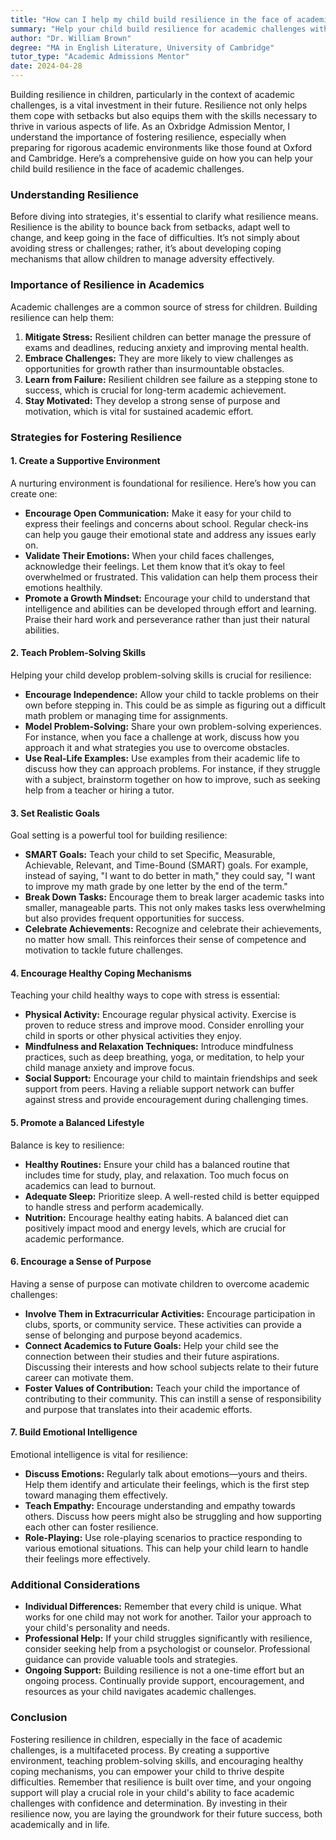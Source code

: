 ```yaml
---
title: "How can I help my child build resilience in the face of academic challenges?"
summary: "Help your child build resilience for academic challenges with strategies that prepare them for setbacks and foster skills for future success."
author: "Dr. William Brown"
degree: "MA in English Literature, University of Cambridge"
tutor_type: "Academic Admissions Mentor"
date: 2024-04-28
---
```


Building resilience in children, particularly in the context of academic challenges, is a vital investment in their future. Resilience not only helps them cope with setbacks but also equips them with the skills necessary to thrive in various aspects of life. As an Oxbridge Admission Mentor, I understand the importance of fostering resilience, especially when preparing for rigorous academic environments like those found at Oxford and Cambridge. Here’s a comprehensive guide on how you can help your child build resilience in the face of academic challenges.

### Understanding Resilience

Before diving into strategies, it's essential to clarify what resilience means. Resilience is the ability to bounce back from setbacks, adapt well to change, and keep going in the face of difficulties. It’s not simply about avoiding stress or challenges; rather, it’s about developing coping mechanisms that allow children to manage adversity effectively. 

### Importance of Resilience in Academics

Academic challenges are a common source of stress for children. Building resilience can help them:

1. **Mitigate Stress:** Resilient children can better manage the pressure of exams and deadlines, reducing anxiety and improving mental health.
2. **Embrace Challenges:** They are more likely to view challenges as opportunities for growth rather than insurmountable obstacles.
3. **Learn from Failure:** Resilient children see failure as a stepping stone to success, which is crucial for long-term academic achievement.
4. **Stay Motivated:** They develop a strong sense of purpose and motivation, which is vital for sustained academic effort.

### Strategies for Fostering Resilience

#### 1. **Create a Supportive Environment**

A nurturing environment is foundational for resilience. Here’s how you can create one:

- **Encourage Open Communication:** Make it easy for your child to express their feelings and concerns about school. Regular check-ins can help you gauge their emotional state and address any issues early on.
- **Validate Their Emotions:** When your child faces challenges, acknowledge their feelings. Let them know that it’s okay to feel overwhelmed or frustrated. This validation can help them process their emotions healthily.
- **Promote a Growth Mindset:** Encourage your child to understand that intelligence and abilities can be developed through effort and learning. Praise their hard work and perseverance rather than just their natural abilities.

#### 2. **Teach Problem-Solving Skills**

Helping your child develop problem-solving skills is crucial for resilience:

- **Encourage Independence:** Allow your child to tackle problems on their own before stepping in. This could be as simple as figuring out a difficult math problem or managing time for assignments.
- **Model Problem-Solving:** Share your own problem-solving experiences. For instance, when you face a challenge at work, discuss how you approach it and what strategies you use to overcome obstacles.
- **Use Real-Life Examples:** Use examples from their academic life to discuss how they can approach problems. For instance, if they struggle with a subject, brainstorm together on how to improve, such as seeking help from a teacher or hiring a tutor.

#### 3. **Set Realistic Goals**

Goal setting is a powerful tool for building resilience:

- **SMART Goals:** Teach your child to set Specific, Measurable, Achievable, Relevant, and Time-Bound (SMART) goals. For example, instead of saying, "I want to do better in math," they could say, "I want to improve my math grade by one letter by the end of the term."
- **Break Down Tasks:** Encourage them to break larger academic tasks into smaller, manageable parts. This not only makes tasks less overwhelming but also provides frequent opportunities for success.
- **Celebrate Achievements:** Recognize and celebrate their achievements, no matter how small. This reinforces their sense of competence and motivation to tackle future challenges.

#### 4. **Encourage Healthy Coping Mechanisms**

Teaching your child healthy ways to cope with stress is essential:

- **Physical Activity:** Encourage regular physical activity. Exercise is proven to reduce stress and improve mood. Consider enrolling your child in sports or other physical activities they enjoy.
- **Mindfulness and Relaxation Techniques:** Introduce mindfulness practices, such as deep breathing, yoga, or meditation, to help your child manage anxiety and improve focus.
- **Social Support:** Encourage your child to maintain friendships and seek support from peers. Having a reliable support network can buffer against stress and provide encouragement during challenging times.

#### 5. **Promote a Balanced Lifestyle**

Balance is key to resilience:

- **Healthy Routines:** Ensure your child has a balanced routine that includes time for study, play, and relaxation. Too much focus on academics can lead to burnout.
- **Adequate Sleep:** Prioritize sleep. A well-rested child is better equipped to handle stress and perform academically.
- **Nutrition:** Encourage healthy eating habits. A balanced diet can positively impact mood and energy levels, which are crucial for academic performance.

#### 6. **Encourage a Sense of Purpose**

Having a sense of purpose can motivate children to overcome academic challenges:

- **Involve Them in Extracurricular Activities:** Encourage participation in clubs, sports, or community service. These activities can provide a sense of belonging and purpose beyond academics.
- **Connect Academics to Future Goals:** Help your child see the connection between their studies and their future aspirations. Discussing their interests and how school subjects relate to their future career can motivate them.
- **Foster Values of Contribution:** Teach your child the importance of contributing to their community. This can instill a sense of responsibility and purpose that translates into their academic efforts.

#### 7. **Build Emotional Intelligence**

Emotional intelligence is vital for resilience:

- **Discuss Emotions:** Regularly talk about emotions—yours and theirs. Help them identify and articulate their feelings, which is the first step toward managing them effectively.
- **Teach Empathy:** Encourage understanding and empathy towards others. Discuss how peers might also be struggling and how supporting each other can foster resilience.
- **Role-Playing:** Use role-playing scenarios to practice responding to various emotional situations. This can help your child learn to handle their feelings more effectively.

### Additional Considerations

- **Individual Differences:** Remember that every child is unique. What works for one child may not work for another. Tailor your approach to your child's personality and needs.
- **Professional Help:** If your child struggles significantly with resilience, consider seeking help from a psychologist or counselor. Professional guidance can provide valuable tools and strategies.
- **Ongoing Support:** Building resilience is not a one-time effort but an ongoing process. Continually provide support, encouragement, and resources as your child navigates academic challenges.

### Conclusion

Fostering resilience in children, especially in the face of academic challenges, is a multifaceted process. By creating a supportive environment, teaching problem-solving skills, and encouraging healthy coping mechanisms, you can empower your child to thrive despite difficulties. Remember that resilience is built over time, and your ongoing support will play a crucial role in your child's ability to face academic challenges with confidence and determination. By investing in their resilience now, you are laying the groundwork for their future success, both academically and in life.
    